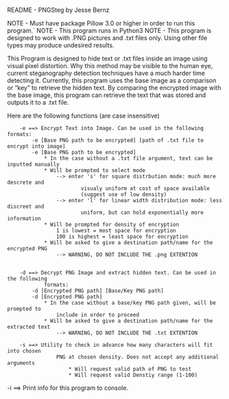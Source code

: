 README - PNGSteg by Jesse Bernz

NOTE - Must have package Pillow 3.0 or higher in order to run this program.`
NOTE - This program runs in Python3
NOTE - This program is designed to work with .PNG pictures and .txt files only. Using other file types may produce undesired results.

This Program is designed to hide text or .txt files inside an image using visual pixel distortion. Why this method may be visible to the human eye, current steganography detection techniques have a much harder time detecting it. Currently, this program uses the base image as a comparison or “key” to retrieve the hidden text. By comparing the encrypted image with the base image, this program can retrieve the text that was stored and outputs it to a .txt file. 

Here are the following functions (are case insensitive)
		
		-e ==> Encrypt Text into Image. Can be used in the following formats:
			-e [Base PNG path to be encrypted] [path of .txt file to encrypt into image]
			-e [Base PNG path to be encrypted]
				* In the case without a .txt file argument, text can be inputted manually
				* Will be prompted to select mode
					--> enter 's' for square distrbution mode: much more descrete and 
							visualy uniform at cost of space available 
							(suggest use of low density)
					--> enter 'l' for linear width distribution mode: less discreet and 
							uniform, but can hold exponentially more information
				* Will be prompted for density of encryption
					1 is lowest = most space for encryption
					100 is highest = least space for encryption
				* Will be asked to give a destination path/name for the encrypted PNG
					--> WARNING, DO NOT INCLUDE THE .png EXTENTION
				
							
		-d ==> Decrypt PNG Image and extract hidden text. Can be used in the following 
				formats:
			-d [Encrypted PNG path] [Base/Key PNG path]
			-d [Encrypted PNG path]
				* In the case without a base/key PNG path given, will be prompted to 
					include in order to proceed
				* Will be asked to give a destination path/name for the extracted text
					--> WARNING, DO NOT INCLUDE THE .txt EXTENTION
		
		-s ==> Utility to check in advance how many characters will fit into chosen 
					PNG at chosen density. Does not accept any additional arguments
						* Will request valid path of PNG to test
						* Will request valid Denstiy range (1-100)
				
-i ==> Print info for this program to console.
